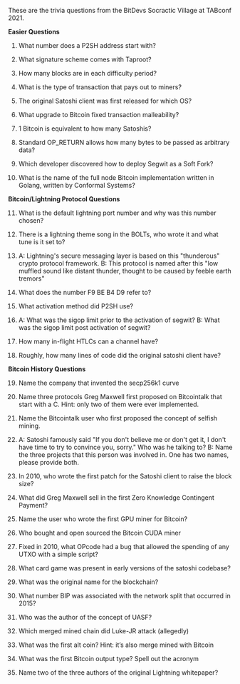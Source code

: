 These are the trivia questions from the BitDevs Socractic Village at TABconf 2021. 


__Easier Questions__ 

1. What number does a P2SH address start with?

2. What signature scheme comes with Taproot?

3. How many blocks are in each difficulty period?

4. What is the type of transaction that pays out to miners?

5. The original Satoshi client was first released for which OS?

6. What upgrade to Bitcoin fixed transaction malleability?

7. 1 Bitcoin is equivalent to how many Satoshis?

8. Standard OP_RETURN allows how many bytes to be passed as arbitrary data?

9. Which developer discovered how to deploy Segwit as a Soft Fork?

10. What is the name of the full node Bitcoin implementation written in Golang, written by Conformal Systems?



__Bitcoin/Lightning Protocol Questions__ 

11. What is the default lightning port number and why was this number chosen?

12. There is a lightning theme song in the BOLTs, who wrote it and what tune is it set to? 

13. A: Lightning's secure messaging layer is based on this "thunderous" crypto protocol framework. B: This protocol is named after this "low muffled sound like distant thunder, thought to be caused by feeble earth tremors"

14. What does the number F9 BE B4 D9 refer to?

15. What activation method did P2SH use?  	

16. A: What was the sigop limit prior to the activation of segwit? B: What was the sigop limit post activation of segwit?

17. How many in-flight HTLCs can a channel have?

18. Roughly, how many lines of code did the original satoshi client have? 



__Bitcoin History Questions__ 

19. Name the company that invented the secp256k1 curve

20. Name three protocols Greg Maxwell first proposed on Bitcointalk that start with a C. Hint: only two of them were ever implemented.

21. Name the Bitcointalk user who first proposed the concept of selfish mining.

22. A: Satoshi famously said "If you don't believe me or don't get it, I don't have time to try to convince you, sorry."  Who was he talking to? B: Name the three projects that this person was involved in. One has two names, please provide both.

23. In 2010, who wrote the first patch for the Satoshi client to raise the block size?

24. What did Greg Maxwell sell in the first Zero Knowledge Contingent Payment?

25. Name the user who wrote the first GPU miner for Bitcoin?

26. Who bought and open sourced the Bitcoin CUDA miner

27. Fixed in 2010, what OPcode had a bug that allowed the spending of any UTXO with a simple script?

28. What card game was present in early versions of the satoshi codebase? 

29. What was the original name for the blockchain? 

30. What number BIP was associated with the network split that occurred in 2015?

31. Who was the author of the concept of UASF?

32. Which merged mined chain did Luke-JR attack (allegedly)

33. What was the first alt coin? Hint: it’s also merge mined with Bitcoin

34. What was the first Bitcoin output type? Spell out the acronym

35. Name two of the three  authors of the original Lightning whitepaper? 
